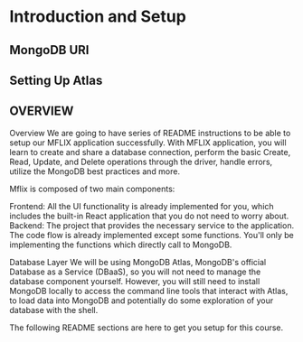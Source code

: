 # Introduction and Setup
## MongoDB URI

## Setting Up Atlas

## OVERVIEW
Overview
We are going to have series of README instructions to be able to setup our MFLIX application successfully. With MFLIX application, you will learn to create and share a database connection, perform the basic Create, Read, Update, and Delete operations through the driver, handle errors, utilize the MongoDB best practices and more.

Mflix is composed of two main components:

Frontend: All the UI functionality is already implemented for you, which includes the built-in React application that you do not need to worry about.
Backend: The project that provides the necessary service to the application. The code flow is already implemented except some functions.
You'll only be implementing the functions which directly call to MongoDB.

Database Layer
We will be using MongoDB Atlas, MongoDB's official Database as a Service (DBaaS), so you will not need to manage the database component yourself. However, you will still need to install MongoDB locally to access the command line tools that interact with Atlas, to load data into MongoDB and potentially do some exploration of your database with the shell.

The following README sections are here to get you setup for this course.